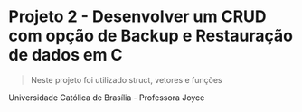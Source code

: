 # Projeto 2 - Desenvolver um CRUD com opção de Backup e Restauração de dados em C

> Neste projeto foi utilizado struct, vetores e funções

Universidade Católica de Brasília - Professora Joyce
